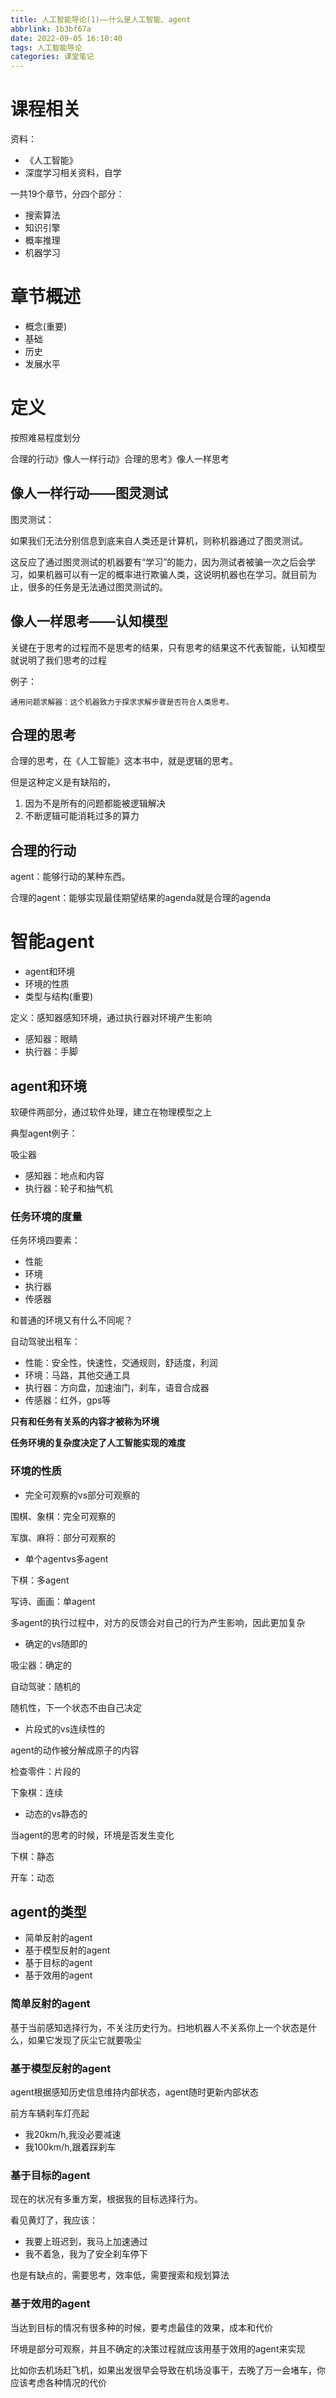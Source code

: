 ```yaml
---
title: 人工智能导论(1)——什么是人工智能、agent
abbrlink: 1b3bf67a
date: 2022-09-05 16:10:40
tags: 人工智能导论
categories: 课堂笔记
---
```


# 课程相关

资料：

- 《人工智能》
- 深度学习相关资料，自学

一共19个章节，分四个部分：

- 搜索算法
- 知识引擎
- 概率推理
- 机器学习

# 章节概述

- 概念(重要)
- 基础
- 历史
- 发展水平

# 定义

按照难易程度划分

合理的行动》像人一样行动》合理的思考》像人一样思考

## 像人一样行动——图灵测试

图灵测试：

如果我们无法分别信息到底来自人类还是计算机，则称机器通过了图灵测试。

这反应了通过图灵测试的机器要有“学习”的能力，因为测试者被骗一次之后会学习，如果机器可以有一定的概率进行欺骗人类，这说明机器也在学习。就目前为止，很多的任务是无法通过图灵测试的。

## 像人一样思考——认知模型

关键在于思考的过程而不是思考的结果，只有思考的结果这不代表智能，认知模型就说明了我们思考的过程

例子：

    通用问题求解器：这个机器致力于探求求解步骤是否符合人类思考。

## 合理的思考

合理的思考，在《人工智能》这本书中，就是逻辑的思考。

但是这种定义是有缺陷的，

1. 因为不是所有的问题都能被逻辑解决
2. 不断逻辑可能消耗过多的算力

## 合理的行动

agent：能够行动的某种东西。

合理的agent：能够实现最佳期望结果的agenda就是合理的agenda

# 智能agent

- agent和环境
- 环境的性质
- 类型与结构(重要)

定义：感知器感知环境，通过执行器对环境产生影响

- 感知器：眼睛
- 执行器：手脚

## agent和环境

软硬件两部分，通过软件处理，建立在物理模型之上

典型agent例子：

吸尘器

- 感知器：地点和内容
- 执行器：轮子和抽气机

### 任务环境的度量

任务环境四要素：

- 性能
- 环境
- 执行器
- 传感器

和普通的环境又有什么不同呢？

自动驾驶出租车：

- 性能：安全性，快速性，交通规则，舒适度，利润
- 环境：马路，其他交通工具
- 执行器：方向盘，加速油门，刹车，语音合成器
- 传感器：红外，gps等

**只有和任务有关系的内容才被称为环境**

**任务环境的复杂度决定了人工智能实现的难度**

### 环境的性质

- 完全可观察的vs部分可观察的

围棋、象棋：完全可观察的

军旗、麻将：部分可观察的

- 单个agentvs多agent

下棋：多agent

写诗、画画：单agent

多agent的执行过程中，对方的反馈会对自己的行为产生影响，因此更加复杂

- 确定的vs随即的

吸尘器：确定的

自动驾驶：随机的

随机性，下一个状态不由自己决定

- 片段式的vs连续性的

agent的动作被分解成原子的内容

检查零件：片段的

下象棋：连续

- 动态的vs静态的

当agent的思考的时候，环境是否发生变化

下棋：静态

开车：动态

## agent的类型

- 简单反射的agent
- 基于模型反射的agent
- 基于目标的agent
- 基于效用的agent

### 简单反射的agent

基于当前感知选择行为，不关注历史行为。扫地机器人不关系你上一个状态是什么，如果它发现了灰尘它就要吸尘

### 基于模型反射的agent

agent根据感知历史信息维持内部状态，agent随时更新内部状态

前方车辆刹车灯亮起

- 我20km/h,我没必要减速
- 我100km/h,跟着踩刹车

### 基于目标的agent

现在的状况有多重方案，根据我的目标选择行为。

看见黄灯了，我应该：

- 我要上班迟到，我马上加速通过
- 我不着急，我为了安全刹车停下

也是有缺点的，需要思考，效率低，需要搜索和规划算法

### 基于效用的agent

当达到目标的情况有很多种的时候，要考虑最佳的效果，成本和代价

环境是部分可观察，并且不确定的决策过程就应该用基于效用的agent来实现

比如你去机场赶飞机，如果出发很早会导致在机场没事干，去晚了万一会堵车，你应该考虑各种情况的代价